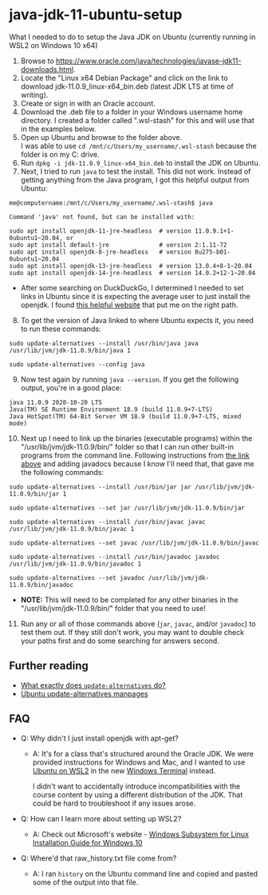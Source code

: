 # java-jdk-11-ubuntu-setup
What I needed to do to setup the Java JDK on Ubuntu (currently running in WSL2 on Windows 10 x64)

1. Browse to https://www.oracle.com/java/technologies/javase-jdk11-downloads.html.
2. Locate the "Linux x64 Debian Package" and click on the link to download jdk-11.0.9_linux-x64_bin.deb (latest JDK LTS at time of writing).
3. Create or sign in with an Oracle account.
4. Download the .deb file to a folder in your Windows username home directory. I created a folder called ".wsl-stash" for this and will use that in the examples below.
5. Open up Ubuntu and browse to the folder above.  
  I was able to use `cd /mnt/c/Users/my_username/.wsl-stash` because the folder is on my C: drive.
6. Run `dpkg -i jdk-11.0.9_linux-x64_bin.deb` to install the JDK on Ubuntu.
7. Next, I tried to run `java` to test the install. This did not work. Instead of getting anything from the Java program, I got this helpful output from Ubuntu:
  ```
  me@computername:/mnt/c/Users/my_username/.wsl-stash$ java

  Command 'java' not found, but can be installed with:

  sudo apt install openjdk-11-jre-headless  # version 11.0.9.1+1-0ubuntu1~20.04, or
  sudo apt install default-jre              # version 2:1.11-72
  sudo apt install openjdk-8-jre-headless   # version 8u275-b01-0ubuntu1~20.04
  sudo apt install openjdk-13-jre-headless  # version 13.0.4+8-1~20.04
  sudo apt install openjdk-14-jre-headless  # version 14.0.2+12-1~20.04
  ```
  - After some searching on DuckDuckGo, I determined I needed to set links in Ubuntu since it is expecting the average user to just install the openjdk. I found [this helpful website](https://websiteforstudents.com/how-to-install-oracle-java-jdk-11-on-ubuntu-18-04-16-04-18-10/) that put me on the right path.

8. To get the version of Java linked to where Ubuntu expects it, you need to run these commands:
  ```
  sudo update-alternatives --install /usr/bin/java java /usr/lib/jvm/jdk-11.0.9/bin/java 1
  ```
  ```
  sudo update-alternatives --config java
  ```

9. Now test again by running `java --version`. If you get the following output, you're in a good place:
  ```
  java 11.0.9 2020-10-20 LTS
  Java(TM) SE Runtime Environment 18.9 (build 11.0.9+7-LTS)
  Java HotSpot(TM) 64-Bit Server VM 18.9 (build 11.0.9+7-LTS, mixed mode)
  ```
10. Next up I need to link up the binaries (executable programs) within the "/usr/lib/jvm/jdk-11.0.9/bin/" folder so that I can run other built-in programs from the command line. Following instructions from [the link above](https://websiteforstudents.com/how-to-install-oracle-java-jdk-11-on-ubuntu-18-04-16-04-18-10/) and adding javadocs because I know I'll need that, that gave me the following commands:
  ```
  sudo update-alternatives --install /usr/bin/jar jar /usr/lib/jvm/jdk-11.0.9/bin/jar 1
  ```
  ```
  sudo update-alternatives --set jar /usr/lib/jvm/jdk-11.0.9/bin/jar
  ```
  ```
  sudo update-alternatives --install /usr/bin/javac javac /usr/lib/jvm/jdk-11.0.9/bin/javac 1
  ```
  ```
  sudo update-alternatives --set javac /usr/lib/jvm/jdk-11.0.9/bin/javac
  ```
  ```
  sudo update-alternatives --install /usr/bin/javadoc javadoc /usr/lib/jvm/jdk-11.0.9/bin/javadoc 1
  ```
  ```
  sudo update-alternatives --set javadoc /usr/lib/jvm/jdk-11.0.9/bin/javadoc
  ```
- **NOTE:** This will need to be completed for any other binaries in the "/usr/lib/jvm/jdk-11.0.9/bin/" folder that you need to use!
11. Run any or all of those commands above (`jar`, `javac`, and/or `javadoc`) to test them out. If they still don't work, you may want to double check your paths first and do some searching for answers second.

## Further reading
- [What exactly does `update-alternatives` do?](https://askubuntu.com/questions/233190/what-exactly-does-update-alternatives-do)
- [Ubuntu update-alternatives manpages](https://manpages.ubuntu.com/manpages/focal/en/man1/update-alternatives.1.html)

## FAQ
- Q: Why didn't I just install openjdk with apt-get?

  - A: It's for a class that's structured around the Oracle JDK. We were provided instructions for Windows and Mac, and I wanted to use [Ubuntu on WSL2](https://ubuntu.com/blog/ubuntu-on-wsl-2-is-generally-available) in the new [Windows Terminal](https://docs.microsoft.com/en-us/windows/terminal/) instead.

    I didn't want to accidentally introduce incompatibilities with the course content by using a different distribution of the JDK. That could be hard to troubleshoot if any issues arose.

- Q: How can I learn more about setting up WSL2?

  - A: Check out Microsoft's website - [Windows Subsystem for Linux Installation Guide for Windows 10](https://docs.microsoft.com/en-us/windows/wsl/install-win10)
  
- Q: Where'd that raw_history.txt file come from?

  - A: I ran `history` on the Ubuntu command line and copied and pasted some of the output into that file.

